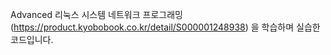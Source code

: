 Advanced 리눅스 시스템 네트워크 프로그래밍 (https://product.kyobobook.co.kr/detail/S000001248938) 을 학습하며 실습한 코드입니다.
